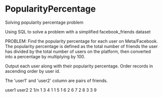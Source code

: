 # PopularityPercentage
Solving popularity percentage problem 

Using SQL to solve a problem with a simplified facebook_friends dataset

PROBLEM:
Find the popularity percentage for each user on Meta/Facebook. The popularity percentage is defined as the total number of friends 
the user has divided by the total number of users on the platform, then converted into a percentage by multiplying by 100.

Output each user along with their popularity percentage. Order records in ascending order by user id.

The 'user1' and 'user2' column are pairs of friends.

user1	  user2
2	      1/n
1	      3
4	      1
1	      5
1	      6
2	      6
7	      2
8	      3
3	      9
